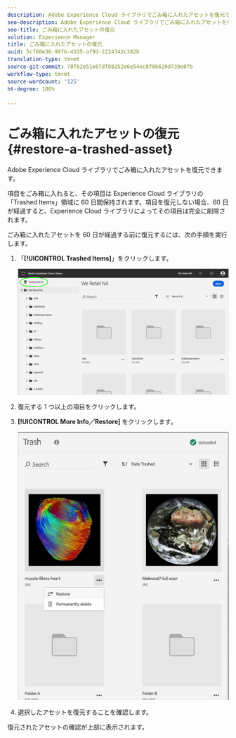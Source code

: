 ```yaml
---
description: Adobe Experience Cloud ライブラリでごみ箱に入れたアセットを復元できます。
seo-description: Adobe Experience Cloud ライブラリでごみ箱に入れたアセットを復元できます。
seo-title: ごみ箱に入れたアセットの復元
solution: Experience Manager
title: ごみ箱に入れたアセットの復元
uuid: 5cf60e36-99fb-4335-af9d-2224342c382b
translation-type: tm+mt
source-git-commit: 78f62e51e07df88252e6e54ec8f0b620d739e07b
workflow-type: tm+mt
source-wordcount: '125'
ht-degree: 100%

---
```



# ごみ箱に入れたアセットの復元{#restore-a-trashed-asset}

Adobe Experience Cloud ライブラリでごみ箱に入れたアセットを復元できます。

項目をごみ箱に入れると、その項目は Experience Cloud ライブラリの「Trashed Items」領域に 60 日間保持されます。項目を復元しない場合、60 日が経過すると、Experience Cloud ライブラリによってその項目は完全に削除されます。

ごみ箱に入れたアセットを 60 日が経過する前に復元するには、次の手順を実行します。

1. 「**[!UICONTROL Trashed Items]**」をクリックします。

   ![](assets/library_general_trashed_items.png)

1. 復元する 1 つ以上の項目をクリックします。
1. **[!UICONTROL More Info／Restore]** をクリックします。

   ![](assets/library_restore_perm_delete.png)

1. 選択したアセットを復元することを確認します。

復元されたアセットの確認が上部に表示されます。
